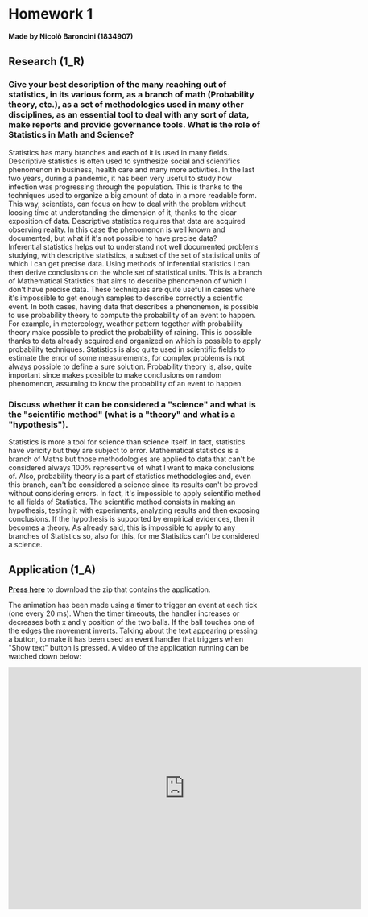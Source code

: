 # Homework 1
**Made by Nicolò Baroncini (1834907)**

## Research (1_R)
### Give your best description of the many reaching out of statistics, in its various form, as a branch of math (Probability theory, etc.), as a set of methodologies used in many other disciplines, as an essential tool to deal with any sort of data, make reports and provide governance tools. What is the role of Statistics in Math and Science?
Statistics has many branches and each of it is used in many fields.\
Descriptive statistics is often used to synthesize social and scientifics phenomenon in business, health care and many more activities. In the last two years, during a pandemic, it has been very useful to study how infection was progressing through the population. This is thanks to the techniques used to organize a big amount of data in a more readable form. This way, scientists, can focus on how to deal with the problem without loosing time at understanding the dimension of it, thanks to the clear exposition of data.  Descriptive statistics requires that data are acquired observing reality. In this case the phenomenon is well known and documented, but what if it's not possible to have precise data?\
Inferential statistics helps out to understand not well documented problems studying, with descriptive statistics, a subset of the set of statistical units of which I can get precise data. Using methods of inferential statistics I can then derive conclusions on the whole set of statistical units. This is a branch of Mathematical Statistics that aims to describe phenomenon of which I don't have precise data. These techniques are quite useful in cases where it's impossible to get enough samples to describe correctly a scientific event.
In both cases, having data that describes a phenonemon, is possible to use probability theory to compute the probability of an event to happen. For example, in metereology, weather pattern together with probability theory make possible to predict the probability of raining. This is possible thanks to data already acquired and organized on which is possible to apply probability techniques.
Statistics is also quite used in scientific fields to estimate the error of some measurements, for complex problems is not always possible to define a sure solution.
Probability theory is, also, quite important since makes possible to make conclusions on random phenomenon, assuming to know the probability of an event to happen. 

### Discuss whether it can be considered a "science" and what is the "scientific method" (what is a "theory" and what is a "hypothesis").
Statistics is more a tool for science than science itself. In fact, statistics have vericity but they are subject to error. Mathematical statistics is a branch of Maths but those methodologies are applied to data that can't be considered always 100% representive of what I want to make conclusions of. Also, probability theory is a part of statistics methodologies and, even this branch, can't be considered a science since its results can't be proved without considering errors. In fact, it's impossible to apply scientific method to all fields of Statistics. The scientific method consists in making an hypothesis, testing it with experiments, analyzing results and then exposing conclusions. If the hypothesis is supported by empirical evidences, then it becomes a theory. As already said, this is impossible to apply to any branches of Statistics so, also for this, for me Statistics can't be considered a science.
## Application (1_A)
**[Press here](https://drive.google.com/file/d/146lz_b4jEahGEgQvEOlwN5E4a-8d3i3q/view?usp=sharing)** to download the zip that contains the application.

The animation has been made using a timer to trigger an event at each tick (one every 20 ms). When the timer timeouts, the handler increases or decreases both x and y position of the two balls. If the ball touches one of the edges the movement inverts.
Talking about the text appearing pressing a button, to make it has been used an event handler that triggers when "Show text" button is pressed.
A video of the application running can be watched down below:

<div class="embed-container">
  <iframe
      src="https://user-images.githubusercontent.com/78324346/134811422-96561221-3e0b-44c7-8e68-7da3fac4eac8.mp4"
      width="700"
      height="480"
      frameborder="0"
      allowfullscreen="">
  </iframe>
</div>
